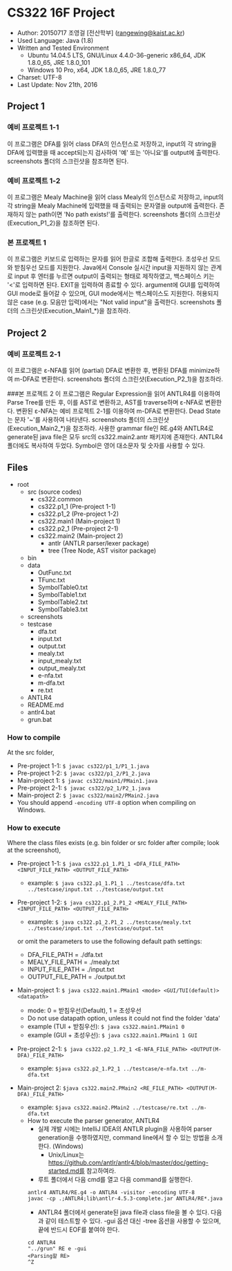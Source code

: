 # CS322 16F Project
* Author: 20150717 조영걸 [전산학부\] (rangewing@kaist.ac.kr)
* Used Language: Java (1.8)
* Written and Tested Environment
    * Ubuntu 14.04.5 LTS, GNU/Linux 4.4.0-36-generic x86_64, JDK 1.8.0_65, JRE 1.8.0_101
    * Windows 10 Pro, x64, JDK 1.8.0_65, JRE 1.8.0_77
* Charset: UTF-8
* Last Update: Nov 21th, 2016

## Project 1
### 예비 프로젝트 1-1
이 프로그램은 DFA를 읽어 class DFA의 인스턴스로 저장하고,
input의 각 string을 DFA에 입력했을 때 accept되는지 검사하여 '예' 또는 '아니요'를 output에 출력한다.
screenshots 폴더의 스크린샷을 참조하면 된다.

### 예비 프로젝트 1-2
이 프로그램은 Mealy Machine을 읽어 class Mealy의 인스턴스로 저장하고,
input의 각 string을 Mealy Machine에 입력했을 때 출력되는 문자열을 output에 출력한다.
존재하지 않는 path이면 'No path exists!'를 출력한다.
screenshots 폴더의 스크린샷(Execution_P1_2)을 참조하면 된다.

### 본 프로젝트 1
이 프로그램은 키보드로 입력하는 문자를 읽어 한글로 조합해 출력한다.
초성우선 모드와 받침우선 모드를 지원한다.
Java에서 Console 실시간 input을 지원하지 않는 관계로 input 후 엔터를 누르면 output이 출력되는 형태로 제작하였고,
백스페이스 키는 '<'로 입력하면 된다. EXIT을 입력하여 종료할 수 있다.
argument에 GUI를 입력하여 GUI mode로 들어갈 수 있으며, GUI mode에서는 백스페이스도 지원한다.
허용되지 않은 case (e.g. 모음만 입력)에서는 "Not valid input"을 출력한다.
screenshots 폴더의 스크린샷(Execution_Main1_*)을 참조하라.

## Project 2
### 예비 프로젝트 2-1
이 프로그램은 ε-NFA를 읽어 (partial) DFA로 변환한 후, 변환된 DFA를 minimize하여 m-DFA로 변환한다.
screenshots 폴더의 스크린샷(Execution_P2_1)을 참조하라.

###본 프로젝트 2
이 프로그램은 Regular Expression을 읽어 ANTLR4를 이용하여 Parse Tree를 만든 후, 이를 AST로 변환하고, 
AST를 traverse하며 ε-NFA로 변환한다. 변환된 ε-NFA는 예비 프로젝트 2-1를 이용하여 m-DFA로 변환한다.
Dead State는 문자 '~'를 사용하여 나타낸다. screenshots 폴더의 스크린샷(Execution_Main2_*)을 참조하라.
사용한 grammar file인 RE.g4와 ANTLR4로 generate된 java file은 모두 src의 cs322.main2.antr 패키지에 존재한다. 
ANTLR4 폴더에도 복사하여 두었다. Symbol은 영어 대소문자 및 숫자를 사용할 수 있다.

## Files
* root
    * src (source codes)
        * cs322.common
        * cs322.p1_1 (Pre-project 1-1)
        * cs322.p1_2 (Pre-project 1-2)
        * cs322.main1 (Main-project 1)
        * cs322.p2_1 (Pre-project 2-1)
        * cs322.main2 (Main-project 2)
            * antlr (ANTLR parser/lexer package)
            * tree (Tree Node, AST visitor package)
    * bin
    * data
        * OutFunc.txt
        * TFunc.txt
        * SymbolTable0.txt
        * SymbolTable1.txt
        * SymbolTable2.txt
        * SymbolTable3.txt
    * screenshots
    * testcase
        * dfa.txt
        * input.txt
        * output.txt
        * mealy.txt
        * input_mealy.txt
        * output_mealy.txt
        * e-nfa.txt
        * m-dfa.txt
        * re.txt
    * ANTLR4
    * README.md
    * antlr4.bat
    * grun.bat

### How to compile
At the src folder,
* Pre-project 1-1: `$ javac cs322/p1_1/P1_1.java`
* Pre-project 1-2: `$ javac cs322/p1_2/P1_2.java`
* Main-project 1: `$ javac cs322/main1/PMain1.java`
* Pre-project 2-1: `$ javac cs322/p2_1/P2_1.java`
* Main-project 2: `$ javac cs322/main2/PMain2.java`
* You should append `-encoding UTF-8` option when compiling on Windows.

### How to execute
Where the class files exists (e.g. bin folder or src folder after compile; look at the screenshot),
* Pre-project 1-1:
  `$ java cs322.p1_1.P1_1 <DFA_FILE_PATH> <INPUT_FILE_PATH> <OUTPUT_FILE_PATH>`
  * example: `$ java cs322.p1_1.P1_1 ../testcase/dfa.txt ../testcase/input.txt ../testcase/output.txt`
* Pre-project 1-2:
  `$ java cs322.p1_2.P1_2 <MEALY_FILE_PATH> <INPUT_FILE_PATH> <OUTPUT_FILE_PATH>`
  * example: `$ java cs322.p1_2.P1_2 ../testcase/mealy.txt ../testcase/input.txt ../testcase/output.txt`

   or omit the parameters to use the following default path settings:
  * DFA_FILE_PATH = ./dfa.txt
  * MEALY_FILE_PATH = ./mealy.txt
  * INPUT_FILE_PATH = ./input.txt
  * OUTPUT_FILE_PATH = ./output.txt

* Main-project 1:
  `$ java cs322.main1.PMain1 <mode> <GUI/TUI(default)> <datapath>`
  * mode: 0 = 받침우선(Default), 1 = 초성우선
  * Do not use datapath option, unless it could not find the folder 'data'
  * example (TUI + 받침우선): `$ java cs322.main1.PMain1 0 `
  * example (GUI + 초성우선): `$ java cs322.main1.PMain1 1 GUI `

* Pre-project 2-1:
    `$ java cs322.p2_1.P2_1 <E-NFA_FILE_PATH> <OUTPUT(M-DFA)_FILE_PATH>`
    * example: `$java cs322.p2_1.P2_1 ../testcase/e-nfa.txt ../m-dfa.txt`

* Main-project 2:
    `$java cs322.main2.PMain2 <RE_FILE_PATH> <OUTPUT(M-DFA)_FILE_PATH>`
    * example: `$java cs322.main2.PMain2 ../testcase/re.txt ../m-dfa.txt`
    * How to execute the parser generator, ANTLR4
        * 실제 개발 시에는 IntelliJ IDEA의 ANTLR plugin을 사용하여 parser generation을 수행하였지만, 
        command line에서 할 수 있는 방법을 소개한다. (Windows)
            * Unix/Linux는 https://github.com/antlr/antlr4/blob/master/doc/getting-started.md를 참고하여라.
        * 루트 폴더에서 다음 cmd를 열고 다음 command를 실행한다.
        ```
        antlr4 ANTLR4/RE.g4 -o ANTLR4 -visitor -encoding UTF-8  
        javac -cp .;ANTLR4;lib\antlr-4.5.3-complete.jar ANTLR4/RE*.java
        ```
        * ANTLR4 폴더에서 generate된 java file과 class file을 볼 수 있다. 다음과 같이 테스트할 수 있다.
        -gui 옵션 대신 -tree 옵션을 사용할 수 있으며, 끝에 반드시 EOF를 붙여야 한다.
        ```
        cd ANTLR4
        "../grun" RE e -gui
        <Parsing할 RE>
        ^Z
        ```
    
    